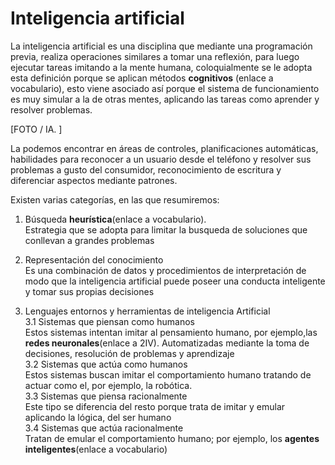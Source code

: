 # Inteligencia artificial

La inteligencia artificial es una disciplina que mediante una programación previa, realiza operaciones similares a tomar una reflexión, para luego ejecutar tareas imitando a la mente humana, coloquialmente se le adopta esta definición porque se aplican métodos **cognitivos** (enlace a vocabulario), esto viene asociado así porque el sistema de funcionamiento es muy simular a la de otras mentes, aplicando las tareas como aprender y resolver problemas.

[FOTO / IA. ]

La podemos encontrar en áreas de controles, planificaciones automáticas, habilidades para reconocer a un usuario desde el teléfono y resolver sus problemas a gusto del consumidor, reconocimiento de escritura y diferenciar aspectos mediante patrones. 

Existen varias categorías, en las que resumiremos:    
1. Búsqueda **heurística**(enlace a vocabulario).   
Estrategia que se adopta para limitar la busqueda de soluciones que conllevan a grandes problemas

2. Representación del conocimiento  
Es una combinación de datos y procedimientos de interpretación de modo que la inteligencia artificial puede poseer una conducta inteligente y tomar sus propias decisiones 

3.	Lenguajes entornos y herramientas de inteligencia Artificial   
    3.1	Sistemas que piensan como humanos      
    Estos sistemas intentan imitar al pensamiento humano, por ejemplo,las **redes neuronales**(enlace a 2IV). Automatizadas mediante la toma de decisiones, resolución de problemas y aprendizaje       
    3.2	Sistemas que actúa como humanos   
    Estos sistemas buscan imitar el comportamiento humano tratando de actuar como el, por ejemplo, la robótica.     
    3.3	Sistemas que piensa racionalmente  
    Este tipo se diferencia del resto porque trata de imitar y emular aplicando la lógica, del ser humano   
    3.4	Sistemas que actúa racionalmente  
    Tratan de emular el comportamiento humano; por ejemplo, los **agentes inteligentes**(enlace a vocabulario) 
